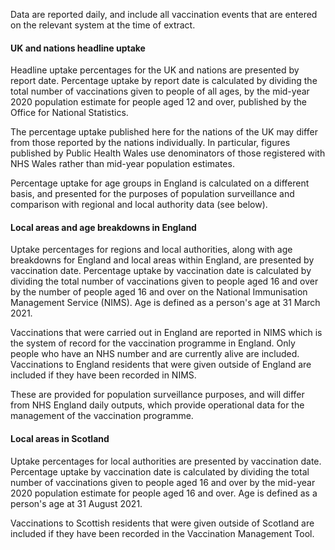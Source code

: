 Data are reported daily, and include all vaccination events that are entered on the relevant system at the time of extract.

#### UK and nations headline uptake

Headline uptake percentages for the UK and nations are presented by report date. Percentage uptake by report date is calculated by dividing the total number of vaccinations given to people of all ages, by the mid-year 2020 population estimate for people aged 12 and over, published by the Office for National Statistics.

The percentage uptake published here for the nations of the UK may differ from those reported by the nations individually. In particular, figures published by Public Health Wales use denominators of those registered with NHS Wales rather than mid-year population estimates.

Percentage uptake for age groups in England is calculated on a different basis, and presented for the purposes of population surveillance and comparison with regional and local authority data (see below).

#### Local areas and age breakdowns in England

Uptake percentages for regions and local authorities, along with age breakdowns for England and local areas within England, are presented by vaccination date. Percentage uptake by vaccination date is calculated by dividing the total number of vaccinations given to people aged 16 and over by the number of people aged 16 and over on the National Immunisation Management Service (NIMS). Age is defined as a person's age at 31 March 2021.

Vaccinations that were carried out in England are reported in NIMS which is the system of record for the vaccination programme in England. Only people who have an NHS number and are currently alive are included. Vaccinations to England residents that were given outside of England are included if they have been recorded in NIMS.

These are provided for population surveillance purposes, and will differ from NHS England daily outputs, which provide operational data for the management of the vaccination programme.

#### Local areas in Scotland

Uptake percentages for local authorities are presented by vaccination date. Percentage uptake by vaccination date is calculated by dividing the total number of vaccinations given to people aged 16 and over by the mid-year 2020 population estimate for people aged 16 and over. Age is defined as a person's age at 31 August 2021.

Vaccinations to Scottish residents that were given outside of Scotland are included if they have been recorded in the Vaccination Management Tool.
